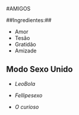 #AMIGOS

##Ingredientes:##

- Amor
- Tesão
- Gratidão
- Amizade

## Modo Sexo Unido
- *LeoBola*

- *Fellipesexo*

- *O curioso*

  